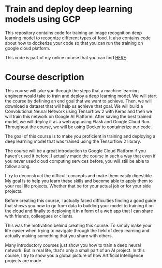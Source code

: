 # Train and deploy deep learning models using GCP

This repository contains code for training an image recognition deep learning model to recognize different types of food. It also contains code about how to dockerize
your code so that you can run the training on google cloud platform.

This code is part of my online course that you can find [HERE](https://www.aifee.co/p/train-deploy-image-recognition-deep-learning-models).

# Course description
This course will take you through the steps that a machine learning engineer would take to train and deploy a deep learning model. We will start the course by defining an end goal that we want to achieve. Then, we will download a dataset that will help us achieve that goal. We will build a Convolutional Neural Network using Tensorflow 2 with Keras and then we will train this network on Google AI Platform. After saving the best trained model, we will deploy it as a web app using Flask and Google Cloud Run. Throughout the course, we will be using Docker to containerize our code.

The goal of this course is to make you proficient in training and deploying a deep learning model that was trained using the Tensorflow 2 library.

The course will be a great introduction to Google Cloud Platform if you haven't used it before. I actually made the course in such a way that even if you never used cloud computing services before, you will still be able to follow along.

I try to deconstruct the difficult concepts and make them easily digestible. My goal is to help you learn these skills and become able to apply them to your real life projects. Whether that be for your actual job or for your side projects.

Before creating this course, I actually faced difficulties finding a good guide that shows you how to go from data to building your model to training it on the cloud and finally to deploying it in a form of a web app that I can share with friends, colleagues or clients.

This was the motivation behind creating this course. To simply make your life easier when trying to navigate through the field of deep learning and actually making something that you share with others.

Many introductory courses just show you how to train a deep neural network. But in real life, that's only a small part of an AI project. In this course, I try to show you a global picture of how Artificial Intelligence projects are made.

